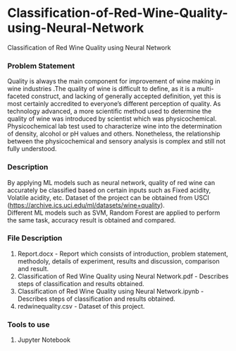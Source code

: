 # Classification-of-Red-Wine-Quality-using-Neural-Network
Classification of Red Wine Quality using Neural Network

### Problem Statement
Quality is always the main component for improvement of wine making in wine industries .The quality of wine is difficult to define, as it is a multi-faceted construct, and lacking of generally accepted definition, yet this is most certainly accredited to everyone’s different perception of quality. As technology advanced, a more scientific method used   to determine the quality of wine was introduced by scientist which was physicochemical. Physicochemical lab test used to characterize wine into the determination of density, alcohol or pH values and others. Nonetheless, the relationship between the physicochemical and sensory analysis is complex and still not fully understood.

### Description

By applying ML models such as neural network, quality of red wine can accurately be classified based on certain inputs such as Fixed acidity, Volatile acidity, etc. Dataset of the project can be obtained from USCI (<https://archive.ics.uci.edu/ml/datasets/wine+quality>).  
Different ML models such as SVM, Random Forest are applied to perform the same task, accuracy result is obtained and compared.

### File Description

1.  Report.docx - Report which consists of introduction, problem statement, methodoly, details of experiment, results and discussion, comparison and result.
2.  Classification of Red Wine Quality using Neural Network.pdf - Describes steps of classification and results obtained.
3.  Classification of Red Wine Quality using Neural Network.ipynb - Describes steps of classification and results obtained.
4.  redwinequality.csv  - Dataset of this project.

### Tools to use

1.  Jupyter Notebook


